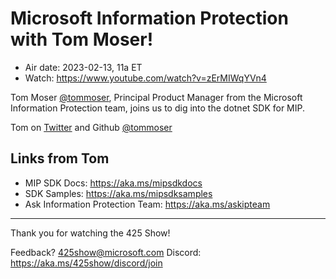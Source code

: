 # Microsoft Information Protection with Tom Moser!

- Air date: 2023-02-13, 11a ET
- Watch: https://www.youtube.com/watch?v=zErMIWqYVn4

Tom Moser [@tommoser](https://github.com/tommoser), Principal Product Manager from the Microsoft Information Protection team, 
joins us to dig into the dotnet SDK for MIP.

Tom on [Twitter](https://twitter.com/milt0r) and Github [@tommoser](https://github.com/tommoser)
 
## Links from Tom

- MIP SDK Docs: https://aka.ms/mipsdkdocs
- SDK Samples: https://aka.ms/mipsdksamples
- Ask Information Protection Team: https://aka.ms/askipteam

--- 
Thank you for watching the 425 Show!

Feedback? 425show@microsoft.com
Discord: https://aka.ms/425show/discord/join
